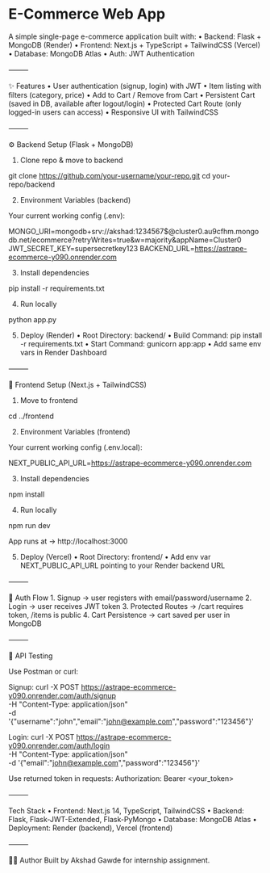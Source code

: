 # E-Commerce Web App

A simple single-page e-commerce application built with:
	•	Backend: Flask + MongoDB (Render)
	•	Frontend: Next.js + TypeScript + TailwindCSS (Vercel)
	•	Database: MongoDB Atlas
	•	Auth: JWT Authentication

⸻

✨ Features
	•	User authentication (signup, login) with JWT
	•	Item listing with filters (category, price)
	•	Add to Cart / Remove from Cart
	•	Persistent Cart (saved in DB, available after logout/login)
	•	Protected Cart Route (only logged-in users can access)
	•	Responsive UI with TailwindCSS

⸻

⚙️ Backend Setup (Flask + MongoDB)

1. Clone repo & move to backend

git clone https://github.com/your-username/your-repo.git
cd your-repo/backend

2. Environment Variables (backend)

Your current working config (.env):

MONGO_URI=mongodb+srv://akshad:1234567$@cluster0.au9cfhm.mongodb.net/ecommerce?retryWrites=true&w=majority&appName=Cluster0
JWT_SECRET_KEY=supersecretkey123
BACKEND_URL=https://astrape-ecommerce-y090.onrender.com

3. Install dependencies

pip install -r requirements.txt

4. Run locally

python app.py

5. Deploy (Render)
	•	Root Directory: backend/
	•	Build Command: pip install -r requirements.txt
	•	Start Command: gunicorn app:app
	•	Add same env vars in Render Dashboard

⸻

🎨 Frontend Setup (Next.js + TailwindCSS)

1. Move to frontend

cd ../frontend

2. Environment Variables (frontend) 

Your current working config (.env.local):

NEXT_PUBLIC_API_URL=https://astrape-ecommerce-y090.onrender.com

3. Install dependencies

npm install

4. Run locally

npm run dev

App runs at → http://localhost:3000

5. Deploy (Vercel)
	•	Root Directory: frontend/
	•	Add env var NEXT_PUBLIC_API_URL pointing to your Render backend URL

⸻

🔑 Auth Flow
	1.	Signup → user registers with email/password/username
	2.	Login → user receives JWT token
	3.	Protected Routes → /cart requires token, /items is public
	4.	Cart Persistence → cart saved per user in MongoDB

⸻

🧪 API Testing

Use Postman or curl:

Signup:
curl -X POST https://astrape-ecommerce-y090.onrender.com/auth/signup \
  -H "Content-Type: application/json" \
  -d '{"username":"john","email":"john@example.com","password":"123456"}'

Login:
curl -X POST https://astrape-ecommerce-y090.onrender.com/auth/login \
  -H "Content-Type: application/json" \
  -d '{"email":"john@example.com","password":"123456"}'

Use returned token in requests:
Authorization: Bearer <your_token>

⸻

Tech Stack 
	•	Frontend: Next.js 14, TypeScript, TailwindCSS
	•	Backend: Flask, Flask-JWT-Extended, Flask-PyMongo
	•	Database: MongoDB Atlas
	•	Deployment: Render (backend), Vercel (frontend)

⸻

👨‍💻 Author
Built by Akshad Gawde for internship assignment.
